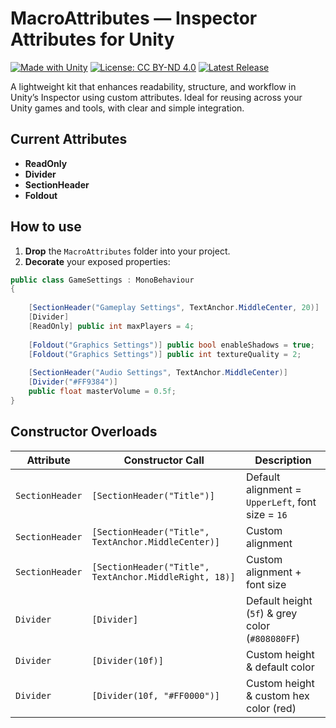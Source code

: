 # MacroAttributes — Inspector Attributes for Unity
[![Made with Unity](https://img.shields.io/badge/Made%20with-Unity-57b9d3.svg?style=for-the-badge&logo=unity)](https://unity.com)
[![License: CC BY-ND 4.0](https://img.shields.io/badge/license-CC%20BY--ND%204.0%20International-lightgrey.svg?style=for-the-badge&logo=creativecommons)](https://creativecommons.org/licenses/by-nd/4.0/)
[![Latest Release](https://img.shields.io/github/v/release/Macrobyte/MacroAttributes?style=for-the-badge)](https://github.com/macrobyte/MacroAttributes/releases)

A lightweight kit that enhances readability, structure, and workflow in Unity’s Inspector using custom attributes.
Ideal for reusing across your Unity games and tools, with clear and simple integration.

## Current Attributes

- **ReadOnly**
- **Divider**
- **SectionHeader**
- **Foldout**

## How to use

1. **Drop** the `MacroAttributes` folder into your project.  
2. **Decorate** your exposed properties:

```csharp
public class GameSettings : MonoBehaviour
{
    
    [SectionHeader("Gameplay Settings", TextAnchor.MiddleCenter, 20)]
    [Divider]
    [ReadOnly] public int maxPlayers = 4;
    
    [Foldout("Graphics Settings")] public bool enableShadows = true;
    [Foldout("Graphics Settings")] public int textureQuality = 2;
    
    [SectionHeader("Audio Settings", TextAnchor.MiddleCenter)]
    [Divider("#FF9384")]
    public float masterVolume = 0.5f;
}
```

## Constructor Overloads

| Attribute       | Constructor Call                                       | Description                                       |
| --------------- | ------------------------------------------------------ | ------------------------------------------------- |
| `SectionHeader` | `[SectionHeader("Title")]`                             | Default alignment = `UpperLeft`, font size = `16` |
| `SectionHeader` | `[SectionHeader("Title", TextAnchor.MiddleCenter)]`    | Custom alignment                                  |
| `SectionHeader` | `[SectionHeader("Title", TextAnchor.MiddleRight, 18)]` | Custom alignment + font size                      |
| `Divider`       | `[Divider]`                                            | Default height (`5f`) & grey color (`#808080FF`)  |
| `Divider`       | `[Divider(10f)]`                                       | Custom height & default color                     |
| `Divider`       | `[Divider(10f, "#FF0000")]`                            | Custom height & custom hex color (red)            |
  
